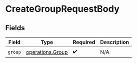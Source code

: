 # CreateGroupRequestBody


## Fields

| Field                                                       | Type                                                        | Required                                                    | Description                                                 |
| ----------------------------------------------------------- | ----------------------------------------------------------- | ----------------------------------------------------------- | ----------------------------------------------------------- |
| `group`                                                     | [operations.Group](../../../sdk/models/operations/group.md) | :heavy_check_mark:                                          | N/A                                                         |